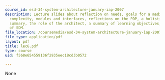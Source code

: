 ```yaml
---
course_id: esd-34-system-architecture-january-iap-2007
description: Lecture slides about reflection on needs, goals for a medium system,
  complexity, modules and interfaces, reflections on the PDP, a holistic view and
  summary, the role of the architect, a summary of learning objectives, and the architecture
  of SDM.
file_location: /coursemedia/esd-34-system-architecture-january-iap-2007/f568e654559136f2935eec18cd3b0572_lec6.pdf
file_type: application/pdf
layout: pdf
title: lec6.pdf
type: course
uid: f568e654559136f2935eec18cd3b0572

---
```

None